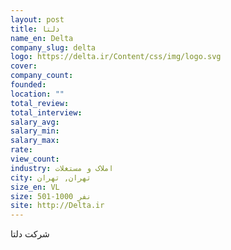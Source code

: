 ```yaml
---
layout: post
title: دلتا
name_en: Delta
company_slug: delta
logo: https://delta.ir/Content/css/img/logo.svg
cover: 
company_count:
founded:
location: ""
total_review: 
total_interview: 
salary_avg: 
salary_min: 
salary_max: 
rate: 
view_count: 
industry: املاک و مستغلات
city: تهران, تهران
size_en: VL
size: 501-1000 نفر
site: http://Delta.ir
---
```


شرکت دلتا 
